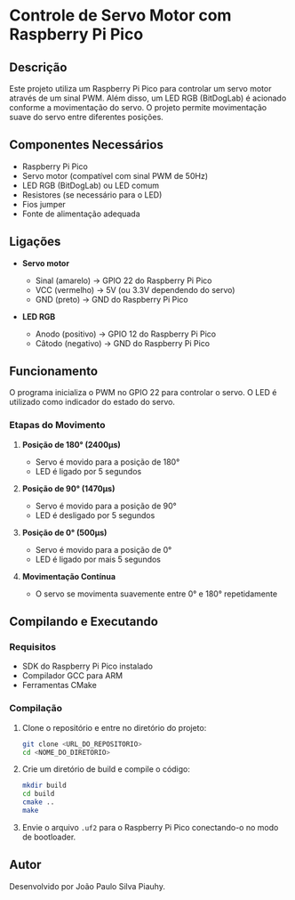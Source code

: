 # Controle de Servo Motor com Raspberry Pi Pico

## Descrição

Este projeto utiliza um Raspberry Pi Pico para controlar um servo motor através de um sinal PWM. Além disso, um LED RGB (BitDogLab) é acionado conforme a movimentação do servo. O projeto permite movimentação suave do servo entre diferentes posições.

## Componentes Necessários

- Raspberry Pi Pico
- Servo motor (compatível com sinal PWM de 50Hz)
- LED RGB (BitDogLab) ou LED comum
- Resistores (se necessário para o LED)
- Fios jumper
- Fonte de alimentação adequada

## Ligações

- **Servo motor**

  - Sinal (amarelo) -> GPIO 22 do Raspberry Pi Pico
  - VCC (vermelho) -> 5V (ou 3.3V dependendo do servo)
  - GND (preto) -> GND do Raspberry Pi Pico

- **LED RGB**
  - Anodo (positivo) -> GPIO 12 do Raspberry Pi Pico
  - Câtodo (negativo) -> GND do Raspberry Pi Pico

## Funcionamento

O programa inicializa o PWM no GPIO 22 para controlar o servo. O LED é utilizado como indicador do estado do servo.

### Etapas do Movimento

1. **Posição de 180° (2400µs)**

   - Servo é movido para a posição de 180°
   - LED é ligado por 5 segundos

2. **Posição de 90° (1470µs)**

   - Servo é movido para a posição de 90°
   - LED é desligado por 5 segundos

3. **Posição de 0° (500µs)**

   - Servo é movido para a posição de 0°
   - LED é ligado por mais 5 segundos

4. **Movimentação Contínua**
   - O servo se movimenta suavemente entre 0° e 180° repetidamente

## Compilando e Executando

### Requisitos

- SDK do Raspberry Pi Pico instalado
- Compilador GCC para ARM
- Ferramentas CMake

### Compilação

1. Clone o repositório e entre no diretório do projeto:
   ```sh
   git clone <URL_DO_REPOSITORIO>
   cd <NOME_DO_DIRETORIO>
   ```
2. Crie um diretório de build e compile o código:
   ```sh
   mkdir build
   cd build
   cmake ..
   make
   ```
3. Envie o arquivo `.uf2` para o Raspberry Pi Pico conectando-o no modo de bootloader.

## Autor

Desenvolvido por João Paulo Silva Piauhy.
